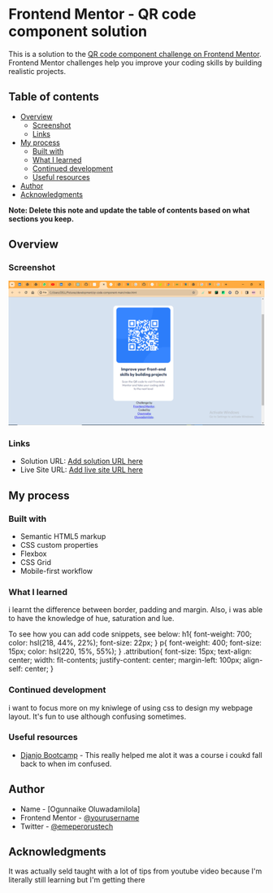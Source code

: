 # Frontend Mentor - QR code component solution

This is a solution to the [QR code component challenge on Frontend Mentor](https://www.frontendmentor.io/challenges/qr-code-component-iux_sIO_H). Frontend Mentor challenges help you improve your coding skills by building realistic projects. 

## Table of contents

- [Overview](#overview)
  - [Screenshot](#screenshot)
  - [Links](#links)
- [My process](#my-process)
  - [Built with](#built-with)
  - [What I learned](#what-i-learned)
  - [Continued development](#continued-development)
  - [Useful resources](#useful-resources)
- [Author](#author)
- [Acknowledgments](#acknowledgments)

**Note: Delete this note and update the table of contents based on what sections you keep.**

## Overview

### Screenshot

![](./images/screenshot.png)

### Links

- Solution URL: [Add solution URL here](https://your-solution-url.com)
- Live Site URL: [Add live site URL here](https://your-live-site-url.com)

## My process

### Built with

- Semantic HTML5 markup
- CSS custom properties
- Flexbox
- CSS Grid
- Mobile-first workflow

### What I learned
i learnt the difference between border, padding and margin. Also, i was able to have the knowledge of hue, saturation and lue. 

To see how you can add code snippets, see below:
h1{
    font-weight: 700;
    color: hsl(218, 44%, 22%);
    font-size: 22px;
}
p{
    font-weight: 400;
    font-size: 15px;
    color: hsl(220, 15%, 55%);
}
.attribution{
    font-size: 15px;
  text-align: center;
  width: fit-contents;
   justify-content: center;
   margin-left: 100px;
align-self: center;
}

### Continued development

i want to focus more on my kniwlege of using css to design my webpage layout. It's fun to use although confusing sometimes.

### Useful resources

- [Djanjo Bootcamp](#) - This really helped me alot it was a course i coukd fall back to when im confused.


## Author
- Name - [Ogunnaike Oluwadamilola]
- Frontend Mentor - [@yourusername](https://www.frontendmentor.io/profile/yourusername)
- Twitter - [@emeperorustech](https://www.twitter.com/emperorustech)


## Acknowledgments

It was actually seld taught with a lot of tips from youtube video because I'm literally still learning but I'm getting there

